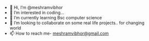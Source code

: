 - 👋 Hi, I’m @meshramvibhor
- 👀 I’m interested in coding...
- 🌱 I’m currently learning Bsc computer science
- 💞️ I’m looking to collaborate on some real life projects.. for changing world
- 📫 How to reach me- meshramvibhor@gmail.com

<!---
meshramvibhor/meshramvibhor is a ✨ special ✨ repository because its `README.md` (this file) appears on your GitHub profile.
You can click the Preview link to take a look at your changes.
--->
